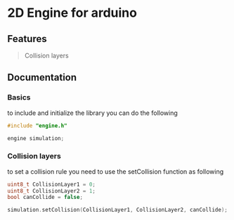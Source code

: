 # 2D Engine for arduino

## Features
> Collision layers

## Documentation

### Basics
to include and initialize the library you can do the following
```cpp
#include "engine.h"

engine simulation;
```

### Collision layers
to set a collision rule you need to use the setCollision function as following
```cpp
uint8_t CollisionLayer1 = 0;
uint8_t CollisionLayer2 = 1;
bool canCollide = false;

simulation.setCollision(CollisionLayer1, CollisionLayer2, canCollide);
```
